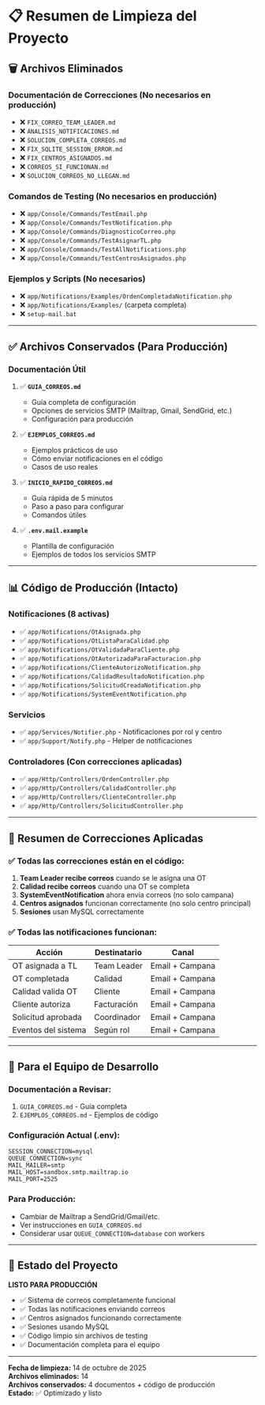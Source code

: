 # 📋 Resumen de Limpieza del Proyecto

## 🗑️ Archivos Eliminados

### Documentación de Correcciones (No necesarios en producción)
- ❌ `FIX_CORREO_TEAM_LEADER.md`
- ❌ `ANALISIS_NOTIFICACIONES.md`
- ❌ `SOLUCION_COMPLETA_CORREOS.md`
- ❌ `FIX_SQLITE_SESSION_ERROR.md`
- ❌ `FIX_CENTROS_ASIGNADOS.md`
- ❌ `CORREOS_SI_FUNCIONAN.md`
- ❌ `SOLUCION_CORREOS_NO_LLEGAN.md`

### Comandos de Testing (No necesarios en producción)
- ❌ `app/Console/Commands/TestEmail.php`
- ❌ `app/Console/Commands/TestNotification.php`
- ❌ `app/Console/Commands/DiagnosticoCorreo.php`
- ❌ `app/Console/Commands/TestAsignarTL.php`
- ❌ `app/Console/Commands/TestAllNotifications.php`
- ❌ `app/Console/Commands/TestCentrosAsignados.php`

### Ejemplos y Scripts (No necesarios)
- ❌ `app/Notifications/Examples/OrdenCompletadaNotification.php`
- ❌ `app/Notifications/Examples/` (carpeta completa)
- ❌ `setup-mail.bat`

---

## ✅ Archivos Conservados (Para Producción)

### Documentación Útil
1. ✅ **`GUIA_CORREOS.md`**
   - Guía completa de configuración
   - Opciones de servicios SMTP (Mailtrap, Gmail, SendGrid, etc.)
   - Configuración para producción

2. ✅ **`EJEMPLOS_CORREOS.md`**
   - Ejemplos prácticos de uso
   - Cómo enviar notificaciones en el código
   - Casos de uso reales

3. ✅ **`INICIO_RAPIDO_CORREOS.md`**
   - Guía rápida de 5 minutos
   - Paso a paso para configurar
   - Comandos útiles

4. ✅ **`.env.mail.example`**
   - Plantilla de configuración
   - Ejemplos de todos los servicios SMTP

---

## 📊 Código de Producción (Intacto)

### Notificaciones (8 activas)
- ✅ `app/Notifications/OtAsignada.php`
- ✅ `app/Notifications/OtListaParaCalidad.php`
- ✅ `app/Notifications/OtValidadaParaCliente.php`
- ✅ `app/Notifications/OtAutorizadaParaFacturacion.php`
- ✅ `app/Notifications/ClienteAutorizoNotification.php`
- ✅ `app/Notifications/CalidadResultadoNotification.php`
- ✅ `app/Notifications/SolicitudCreadaNotification.php`
- ✅ `app/Notifications/SystemEventNotification.php`

### Servicios
- ✅ `app/Services/Notifier.php` - Notificaciones por rol y centro
- ✅ `app/Support/Notify.php` - Helper de notificaciones

### Controladores (Con correcciones aplicadas)
- ✅ `app/Http/Controllers/OrdenController.php`
- ✅ `app/Http/Controllers/CalidadController.php`
- ✅ `app/Http/Controllers/ClienteController.php`
- ✅ `app/Http/Controllers/SolicitudController.php`

---

## 🎯 Resumen de Correcciones Aplicadas

### ✅ Todas las correcciones están en el código:

1. **Team Leader recibe correos** cuando se le asigna una OT
2. **Calidad recibe correos** cuando una OT se completa
3. **SystemEventNotification** ahora envía correos (no solo campana)
4. **Centros asignados** funcionan correctamente (no solo centro principal)
5. **Sesiones** usan MySQL correctamente

### ✅ Todas las notificaciones funcionan:

| Acción | Destinatario | Canal |
|--------|-------------|-------|
| OT asignada a TL | Team Leader | Email + Campana |
| OT completada | Calidad | Email + Campana |
| Calidad valida OT | Cliente | Email + Campana |
| Cliente autoriza | Facturación | Email + Campana |
| Solicitud aprobada | Coordinador | Email + Campana |
| Eventos del sistema | Según rol | Email + Campana |

---

## 📝 Para el Equipo de Desarrollo

### Documentación a Revisar:
1. `GUIA_CORREOS.md` - Guía completa
2. `EJEMPLOS_CORREOS.md` - Ejemplos de código

### Configuración Actual (.env):
```env
SESSION_CONNECTION=mysql
QUEUE_CONNECTION=sync
MAIL_MAILER=smtp
MAIL_HOST=sandbox.smtp.mailtrap.io
MAIL_PORT=2525
```

### Para Producción:
- Cambiar de Mailtrap a SendGrid/Gmail/etc.
- Ver instrucciones en `GUIA_CORREOS.md`
- Considerar usar `QUEUE_CONNECTION=database` con workers

---

## 🚀 Estado del Proyecto

**LISTO PARA PRODUCCIÓN**

- ✅ Sistema de correos completamente funcional
- ✅ Todas las notificaciones enviando correos
- ✅ Centros asignados funcionando correctamente
- ✅ Sesiones usando MySQL
- ✅ Código limpio sin archivos de testing
- ✅ Documentación completa para el equipo

---

**Fecha de limpieza:** 14 de octubre de 2025  
**Archivos eliminados:** 14  
**Archivos conservados:** 4 documentos + código de producción  
**Estado:** ✅ Optimizado y listo
